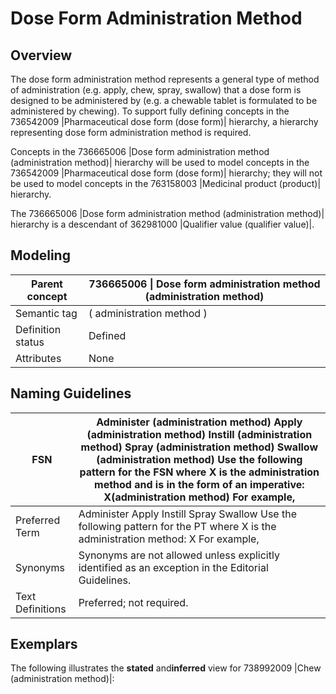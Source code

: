 # Dose Form Administration Method

## Overview

The dose form administration method represents a general type of method of administration (e.g. apply, chew, spray, swallow) that a dose form is designed to be administered by (e.g. a chewable tablet is formulated to be administered by chewing). To support fully defining concepts in the 736542009 |Pharmaceutical dose form (dose form)| hierarchy, a hierarchy representing dose form administration method is required.

Concepts in the 736665006 |Dose form administration method (administration method)| hierarchy will be used to model concepts in the 736542009 |Pharmaceutical dose form (dose form)| hierarchy; they will not be used to model concepts in the 763158003 |Medicinal product (product)| hierarchy.

The 736665006 |Dose form administration method (administration method)| hierarchy is a descendant of 362981000 |Qualifier value (qualifier value)|.

## Modeling

| Parent concept    | 736665006 \| Dose form administration method (administration method) |
| ----------------- | -------------------------------------------------------------------- |
| Semantic tag      | ( administration method )                                            |
| Definition status | Defined                                                              |
| Attributes        | None                                                                 |

## Naming Guidelines

| FSN              | Administer (administration method) Apply (administration method) Instill (administration method) Spray (administration method) Swallow (administration method) Use the following pattern for the FSN where X is the administration method and is in the form of an imperative: X(administration method) For example, |
| ---------------- | -------------------------------------------------------------------------------------------------------------------------------------------------------------------------------------------------------------------------------------------------------------------------------------------------------------------- |
| Preferred Term   | Administer Apply Instill Spray Swallow Use the following pattern for the PT where X is the administration method: X For example,                                                                                                                                                                                     |
| Synonyms         | Synonyms are not allowed unless explicitly identified as an exception in the Editorial Guidelines.                                                                                                                                                                                                                   |
| Text Definitions | Preferred; not required.                                                                                                                                                                                                                                                                                             |

## Exemplars

The following illustrates the **stated** and**inferred** view for 738992009 |Chew (administration method)|:

<figure><img src="../../../../../../../authoring/pharmaceutical-and-biologic-product/images/174691200.png" alt=""><figcaption></figcaption></figure>
